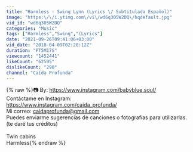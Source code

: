 ```yaml
---
title: "Harmless - Swing Lynn (Lyrics \/ Subtitulada Español)"
image: "https:\/\/i.ytimg.com\/vi\/wd6q305W2DQ\/hqdefault.jpg"
vid_id: "wd6q305W2DQ"
categories: "Music"
tags: ["Harmless","Swing","(Lyrics"]
date: "2021-09-26T09:41:06+03:00"
vid_date: "2018-04-09T02:20:12Z"
duration: "PT5M17S"
viewcount: "1452441"
likeCount: "62595"
dislikeCount: "290"
channel: "Caída Profunda"
---
```

{% raw %}📷 By: <a rel="nofollow" target="blank" href="https://www.instagram.com/babyblue.soul/">https://www.instagram.com/babyblue.soul/</a><br />Contáctame en Instagram:<br /><a rel="nofollow" target="blank" href="https://www.instagram.com/caida_profunda/">https://www.instagram.com/caida_profunda/</a><br />Mi correo: caidaprofunda@gmail.com<br />Puedes enviarme sugerencias de canciones o fotografías para utilizarlas. (te daré tus créditos)<br /><br />Twin cabins<br />Harmless{% endraw %}
